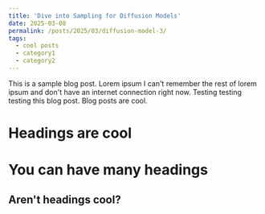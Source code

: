 ```yaml
---
title: 'Dive into Sampling for Diffusion Models'
date: 2025-03-08
permalink: /posts/2025/03/diffusion-model-3/
tags:
  - cool posts
  - category1
  - category2
---
```


This is a sample blog post. Lorem ipsum I can't remember the rest of lorem ipsum and don't have an internet connection right now. Testing testing testing this blog post. Blog posts are cool. 

Headings are cool
======

You can have many headings
======

Aren't headings cool?
------